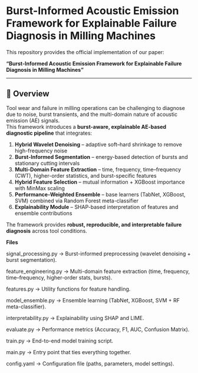 # Burst-Informed Acoustic Emission Framework for Explainable Failure Diagnosis in Milling Machines

This repository provides the official implementation of our paper:

**“Burst-Informed Acoustic Emission Framework for Explainable Failure Diagnosis in Milling Machines”**  

---

## 🔹 Overview

Tool wear and failure in milling operations can be challenging to diagnose due to noise, burst transients, and the multi-domain nature of acoustic emission (AE) signals.  
This framework introduces a **burst-aware, explainable AE-based diagnostic pipeline** that integrates:

1. **Hybrid Wavelet Denoising** – adaptive soft–hard shrinkage to remove high-frequency noise  
2. **Burst-Informed Segmentation** – energy-based detection of bursts and stationary cutting intervals  
3. **Multi-Domain Feature Extraction** – time, frequency, time–frequency (CWT), higher-order statistics, and burst-specific features  
4. **Hybrid Feature Selection** – mutual information + XGBoost importance with MinMax scaling  
5. **Performance-Weighted Ensemble** – base learners (TabNet, XGBoost, SVM) combined via Random Forest meta-classifier  
6. **Explainability Module** – SHAP-based interpretation of features and ensemble contributions  

The framework provides **robust, reproducible, and interpretable failure diagnosis** across tool conditions.


**Files**


signal_processing.py → Burst-informed preprocessing (wavelet denoising + burst segmentation).

feature_engineering.py → Multi-domain feature extraction (time, frequency, time–frequency, higher-order stats, bursts).

features.py → Utility functions for feature handling.

model_ensemble.py → Ensemble learning (TabNet, XGBoost, SVM + RF meta-classifier).

interpretability.py → Explainability using SHAP and LIME.

evaluate.py → Performance metrics (Accuracy, F1, AUC, Confusion Matrix).

train.py → End-to-end model training script.

main.py → Entry point that ties everything together.

config.yaml → Configuration file (paths, parameters, model settings).
